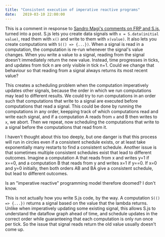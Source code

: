 ```yaml
---
title: "Consistent execution of imperative reactive programs"
date:   2019-03-10 22:00:00
---
```


This is a comment in response to [Sandro Magi's comments on FRP and S.js](http://julesjacobs.github.io/2018/02/22/hooks-bring-react-closer-to-frp.html#comment-4358285816), turned into a post. S.js lets you create data signals with `x = S.data(initial value)`, read them with `x()` and write to them with `x(value)`. It also lets you create computations with `S(() => {...})`. When a signal is read in a computation, the computation is re-run whenever the signal's value changes. When you write a value to a signal, reading from the signal doesn't immediately return the new value. Instead, time progresses in ticks, and updates from tick n are only visible in tick n+1. Could we change that behaviour so that reading from a signal always returns its most recent value?

This creates a scheduling problem when the computation imperatively updates other signals, because the order in which we run computations may lead to different results. We could try to run computations in an order such that computations that write to a signal are executed before computations that read a signal. This could be done by running the computations in any order, keepping track of which computations read and write each signal, and if a computation A reads from `x` and B then writes to `x`, we abort. Then we repeat, now scheduling the computations that write to a signal before the computations that read from it.

I haven't thought about this too deeply, but one danger is that this process will run in circles even if a consistent schedule exists, or at least take exponentially many restarts to find a consistent schedule. Another issue is that sometimes multiple consistent schedules exist that lead to different outcomes. Imagine a computation A that reads from x and writes y=1 if x==0, and a computation B that reads from y and writes x=1 if y==0. If x=0 and y=0 initially, then both orders AB and BA give a consistent schedule, but lead to different outcomes.

Is an "imperative reactive" programming model therefore doomed? I don't know.

This is not actually how you write S.js code, by the way. A computation `S(() => {...})` returns a signal based on the value that the lambda returns. Unlike when imperatively updating some existing signal, this allows S.js to understand the dataflow graph ahead of time, and schedule updates in the correct order while guaranteeing that each computation is only run once per tick. So the issue that signal reads return the old value usually doesn't come up.